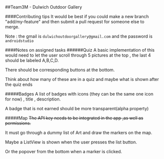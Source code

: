 ##Team3M - Dulwich Outdoor Gallery

####Contributing tips
It would be best if you could make a new branch "add/my-feature" and then submit a pull request for someone else to merge.

Note : the gmail is `dulwichoutdoorgallery@gmail.com` and the password is `androidstudio`

####Notes on assigned tasks
######Quiz
A basic implementation of this would need to let the user scroll through 5 pictures at the top , the last 4 should be labeled A,B,C,D. 

There should be corresponding buttons at the bottom.

Think about how many of these are in a quiz and maybe what is shown after the quiz ends

#####Badges
A list of badges with icons (they can be the same one icon for now) , title , description.

 A badge that is not earned should be more transparent(alpha property)

#####Map
~~The API key needs to be integrated in the app ,as well as permissions.~~

It must go through a dummy list of Art and draw the markers on the map.

Maybe a ListView is shown when the user presses the list button.

Or the popover from the bottom when a marker is clicked.